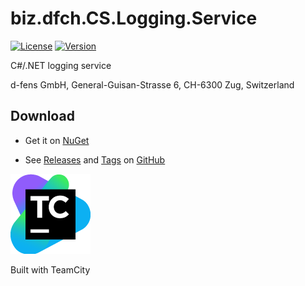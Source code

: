 # biz.dfch.CS.Logging.Service
[![License](https://img.shields.io/badge/license-Apache%20License%202.0-blue.svg)](https://github.com/dfensgmbh/biz.dfch.CS.Logging.Service/blob/master/LICENSE)
[![Version](https://img.shields.io/nuget/v/biz.dfch.CS.Logging.Service.svg)](https://www.nuget.org/packages/biz.dfch.CS.Logging.Service/)

C#/.NET logging service

d-fens GmbH, General-Guisan-Strasse 6, CH-6300 Zug, Switzerland

## Download

* Get it on [NuGet](https://www.nuget.org/packages/biz.dfch.CS.Logging.Service/)

* See [Releases](https://github.com/dfensgmbh/biz.dfch.CS.Logging.Service/releases) and [Tags](https://github.com/dfensgmbh/biz.dfch.CS.Logging.Service/tags) on [GitHub](https://github.com/dfensgmbh/biz.dfch.CS.Logging.Service)


[![TeamCity Logo](https://github.com/dfensgmbh/biz.dfch.CS.Logging.Service/blob/develop/TeamCity.png)](https://www.jetbrains.com/teamcity/)

Built with TeamCity
